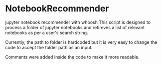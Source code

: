 # NotebookRecommender
jupyter notebook recommender with whoosh
This script is designed to process a folder of jupyter notebooks and retireves a list of relevant notebooks as per a user's search string.

Currently, the path to folder is hardcoded but it is very easy to change the code to accept the folder path as an input.

Comments were added inside the code to make it more readable. 
